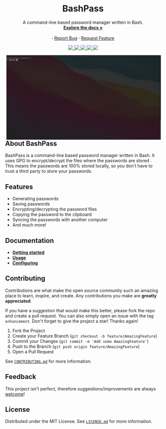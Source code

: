 <div align="center">
   <h1>
      BashPass
   </h1>
   <p align="center">
      A command-line based password manager written in Bash.
      <br/>
      <a href="https://github.com/AntonVanAssche/BashPass/wiki"><strong>Explore the docs »</strong></a>
      <br/>
      <br/>
      <strong>·</strong>
      <a href="https://github.com/AntonVanAssche/BashPass/issues">Report Bug</a>
      <strong>·</strong>
      <a href="https://github.com/AntonVanAssche/BashPass/issues">Request Feature</a>
   </p>
   <p align="center">
      <a href="https://github.com/AntonVanAssche/BashPass/graphs/contributors">
         <img src="https://img.shields.io/github/contributors/AntonVanAssche/BashPass.svg?style=for-the-badge">
      </a>
      <a href="https://github.com/AntonVanAssche/BashPass/network/members">
         <img src="https://img.shields.io/github/forks/AntonVanAssche/BashPass.svg?style=for-the-badge">
      </a>
      <a href="https://github.com/github_username/AntonVanAssche/BashPass">
         <img src="https://img.shields.io/github/stars/AntonVanAssche/BashPass.svg?style=for-the-badge">
      </a>
      <a href="https://github.com/github_username/AntonVanAssche/BashPass">
         <img src="https://img.shields.io/github/issues/AntonVanAssche/BashPass.svg?style=for-the-badge">
      </a>
      <a href="https://github.com/AntonVanAssche/BashPass/blob/master/LICENSE">
         <img src="https://img.shields.io/github/license/AntonVanAssche/BashPass.svg?style=for-the-badge">
      </a>
</div>

<img src="./assets/bashpass.gif" alt="Preview GIF" width="500px" align="right">

## About BashPass

BashPass is a command-line based password manager written in Bash. It uses GPG to encrypt/decrypt the files where the passwords are stored . This means the passwords are 100% stored locally, so you don't have to trust a third party to store your passwords.

## Features

-  Generating passwords
-  Saving passwords
-  Encrypting/decrypting the password files
-  Copying the password to the clipboard
-  Syncing the passwords with another computer
-  And much more!

## Documentation

-  **[Getting started](https://github.com/AntonVanAssche/BashPass/wiki/Getting-Started)**
-  **[Usage](https://github.com/AntonVanAssche/BashPass/wiki/Usage)**
-  **[Configuring](https://github.com/AntonVanAssche/BashPass/wiki/Configuring)**

## Contributing

Contributions are what make the open source community such an amazing place to learn, inspire, and create. Any contributions you make are **greatly appreciated**.

If you have a suggestion that would make this better, please fork the repo and create a pull request. You can also simply open an issue with the tag `enhancement`.
Don't forget to give the project a star! Thanks again!

1. Fork the Project
2. Create your Feature Branch (`git checkout -b feature/AmazingFeature`)
3. Commit your Changes (`git commit -m 'Add some AmazingFeature'`)
4. Push to the Branch (`git push origin feature/AmazingFeature`)
5. Open a Pull Request

See [`CONTRIBUTING.md`](./CONTRIBUTING.md) for more information.

## Feedback

This project isn't perfect, therefore suggestions/improvements are always [welcome](https://github.com/AntonVanAssche/BashPass/issues)!

## License

Distributed under the MIT License. See [`LICENSE.md`](./LICENSE.md) for more information.
